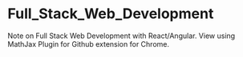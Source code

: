 # Full_Stack_Web_Development
 Note on Full Stack Web Development with React/Angular. View using MathJax Plugin for Github extension for Chrome.
